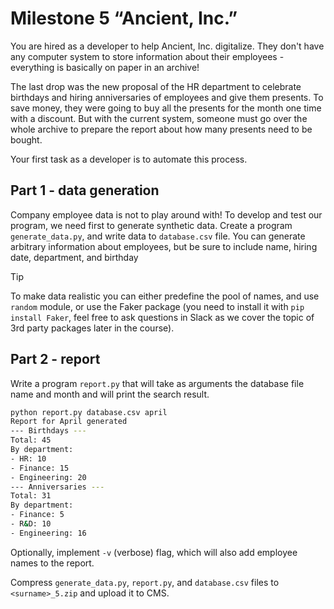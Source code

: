 # Milestone 5 “Ancient, Inc.”

You are hired as a developer to help Ancient, Inc. digitalize. They don't have any computer system to store information about their employees - everything is basically on paper in an archive!

The last drop was the new proposal of the HR department to celebrate birthdays and hiring anniversaries of employees and give them presents. To save money, they were going to buy all the presents for the month one time with a discount. But with the current system, someone must go over the whole archive to prepare the report about how many presents need to be bought.

Your first task as a developer is to automate this process.

## Part 1 - data generation

Company employee data is not to play around with! To develop and test our program, we need first to generate synthetic data. Create a program `generate_data.py`, and write data to `database.csv` file. You can generate arbitrary information about employees, but be sure to include name, hiring date, department, and birthday

> [!Tip]
> To make data realistic you can either predefine the pool of names, and use `random` module, or use the Faker package (you need to install it with `pip install Faker`, feel free to ask questions in Slack as we cover the topic of 3rd party packages later in the course).

## Part 2 - report

Write a program `report.py` that will take as arguments the database file name and month and will print the search result.

```bash
python report.py database.csv april
Report for April generated
--- Birthdays ---
Total: 45
By department:
- HR: 10
- Finance: 15
- Engineering: 20
--- Anniversaries ---
Total: 31
By department:
- Finance: 5
- R&D: 10
- Engineering: 16
```

Optionally, implement `-v` (verbose) flag, which will also add employee names to the report.

Compress `generate_data.py`, `report.py`, and `database.csv` files to `<surname>_5.zip` and upload it to CMS.
